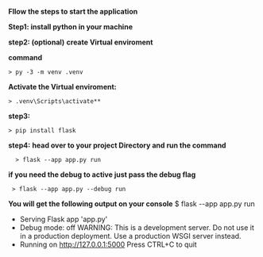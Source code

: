 **Fllow the steps to start the application**

 **Step1:
   install python in your machine**

 **step2: (optional)** 
**create Virtual enviroment**
    
**command**

    > py -3 -m venv .venv

**Activate the Virtual enviroment:**

    > .venv\Scripts\activate** 



 **step3:**

    > pip install flask

 **step4:**
    **head over to your project Directory and run the command**
      
      > flask --app app.py run 

**if you need the debug to active just pass the debug flag**

     > flask --app app.py --debug run

**You will get the following output on your console**
   $ flask --app app.py run
   * Serving Flask app 'app.py'
   * Debug mode: off
   WARNING: This is a development server. Do not use it in a production deployment. Use a production WSGI server instead.
   * Running on http://127.0.0.1:5000
   Press CTRL+C to quit





